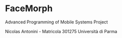 # FaceMorph
Advanced Programming of Mobile Systems Project

Nicolas Antonini - Matricola 301275
Università di Parma
